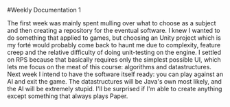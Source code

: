 #Weekly Documentation 1

The first week was mainly spent mulling over what to choose as a subject and then creating a repository for the eventual software. I knew I wanted to do something that applied to games, but choosing an Unity project which is my forté would probably come back to haunt me due to complexity, feature creep and the relative difficulty of doing unit-testing on the engine. I settled on RPS because that basically requires only the simplest possible UI, which lets me focus on the meat of this course: algorithms and datastructures.
Next week I intend to have the software itself ready: you can play against an AI and exit the game. The datastructures will be Java's own most likely, and the AI will be extremely stupid. I'll be surprised if I'm able to create anything except something that always plays Paper.
